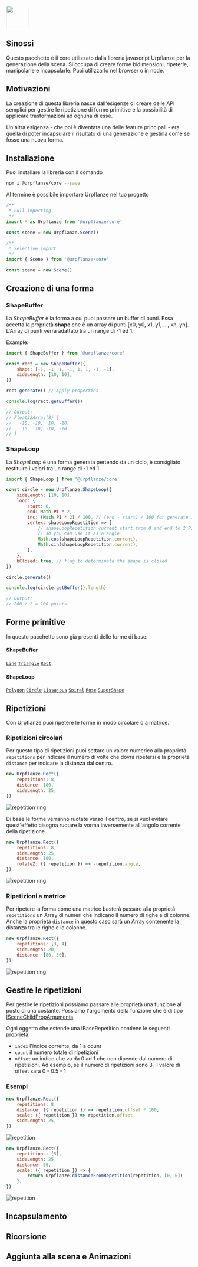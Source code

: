 <img height="60" src="https://raw.githubusercontent.com/urpflanze-org/core/master/docs/assets/images/logo-for-github.svg">

## Sinossi

Questo pacchetto è il core utilizzato dalla libreria javascript Urpflanze per la generazione della scena.
Si occupa di creare forme bidimensioni, ripeterle, manipolarle e incapsularle.
Puoi utilizzarlo nel browser o in node.

## Motivazioni

La creazione di questa libreria nasce dall'esigenze di creare delle API semplici per
gestire le ripetizione di forme primitive e la possibilità di applicare trasformazioni ad ognuna di esse.

Un'altra esigenza - che poi è diventata una delle feature principali - era quella di poter incapsulare il risultato di una generazione e gestirla come se fosse una nuova forma.

## Installazione

Puoi installare la libreria con il comando

```bash
npm i @urpflanze/core --save
```

Al termine è possibile importare Urpflanze nel tuo progetto

```javascript
/**
 * Full importing
 */
import * as Urpflanze from '@urpflanze/core'

const scene = new Urpflanze.Scene()

/**
 * Selective import
 */
import { Scene } from '@urpflanze/core'

const scene = new Scene()
```

## Creazione di una forma

### ShapeBuffer

La _ShapeBuffer_ è la forma a cui puoi passare un buffer di punti.
Essa accetta la proprietà **shape** che è un array di punti [x0, y0, x1, y1, ..., xn, yn].
L'Array di punti verrà adattato tra un range di -1 ed 1.

Example:

```javascript
import { ShapeBuffer } from '@urpflanze/core'

const rect = new ShapeBuffer({
	shape: [-1, -1, 1, -1, 1, 1, -1, -1],
	sideLength: [10, 10],
})

rect.generate() // Apply properties

console.log(rect.getBuffer())

// Output:
// Float32Array(8) [
//   -10, -10,  10, -10,
//    10,  10, -10, -10
// ]
```

### ShapeLoop

La _ShapeLoop_ è una forma generata pertendo da un ciclo,
è consigliato restituire i valori tra un range di -1 ed 1

```javascript
import { ShapeLoop } from '@urpflanze/core'

const circle = new Urpflanze.ShapeLoop({
	sideLength: [10, 10],
	loop: {
		start: 0,
		end: Math.PI * 2,
		inc: (Math.PI * 2) / 100, // (end - start) / 100 for generate 100 points
		vertex: shapeLoopRepetition => [
			// shapeLoopRepetition.current start from 0 and end to 2 PI,
			// so you can use it as a angle
			Math.cos(shapeLoopRepetition.current),
			Math.sin(shapeLoopRepetition.current),
		],
	},
	bClosed: true, // flag to determinate the shape is closed
})

circle.generate()

console.log(circle.getBuffer().length)

// Output:
// 200 / 2 = 100 points
```

## Forme primitive

In questo pacchetto sono già presenti delle forme di base:

#### ShapeBuffer

[`Line`](docs.urpflanze.org/core/#/ref/Line)
[`Triangle`](docs.urpflanze.org/core/#/ref/Triangle)
[`Rect`](docs.urpflanze.org/core/#/ref/Rect)

#### ShapeLoop

[`Polygon`](docs.urpflanze.org/core/#/ref/Polygon)
[`Circle`](docs.urpflanze.org/core/#/ref/Circle)
[`Lissajous`](docs.urpflanze.org/core/#/ref/Lissajous)
[`Spiral`](docs.urpflanze.org/core/#/ref/Spiral)
[`Rose`](docs.urpflanze.org/core/#/ref/Rose)
[`SuperShape`](docs.urpflanze.org/core/#/ref/SuperShape)

## Ripetizioni

Con Urpflanze puoi ripetere le forme in modo circolare o a matrice.

### Ripetizioni circolari

Per questo tipo di ripetizioni puoi settare un valore numerico alla proprietà `repetitions` per indicare il numero di volte che dovrà ripetersi e la proprietà `distance` per indicare la distanza dal centro.

```javascript
new Urpflanze.Rect({
	repetitions: 8,
	distance: 100,
	sideLength: 25,
})
```

![repetition ring](./docs/assets/images/readme/repetition-ring-1.png)

Di base le forme verranno ruotate verso il centro, se si vuol evitare quest'effetto bisogna ruotare la vorma inversemente all'angolo corrente della ripetizione.

```javascript
new Urpflanze.Rect({
	repetitions: 8,
	sideLength: 25,
	distance: 100,
	rotateZ: ({ repetition }) => -repetition.angle,
})
```

![repetition ring](./docs/assets/images/readme/repetition-ring-2.png)

### Ripetizioni a matrice

Per ripetere la forma come una matrice basterà passare alla proprietà `repetitions` un Array di numeri che indicano il numero di righe e di colonne. Anche la proprietà `distance` in questo caso sarà un Array contenente la distanza tra le righe e le colonne.

```javascript
new Urpflanze.Rect({
	repetitions: [3, 4],
	sideLength: 20,
	distance: [80, 50],
})
```

![repetition ring](./docs/assets/images/readme/repetition-matrix-1.png)

## Gestire le ripetizioni

Per gestire le ripetizioni possiamo passare alle proprietà una funzione al posto di una costante. Possiamo l'argomento della funzione che è di tipo [ISceneChildPropArguments](https://docs.urpflanze.org/urpflanze/#/ref/ISceneChildPropArguments).

Ogni oggetto che estende una IBaseRepetition contiene le seguenti proprietà:

- `index` l'indice corrente, da 1 a count
- `count` il numero totale di ripetizioni
- `offset` un indice che va da 0 ad 1 che non dipende dal numero di ripetizioni. Ad esempio, se il numero di ripetizioni sono 3, il valore di offset sarà 0 - 0.5 - 1

### Esempi

```javascript
new Urpflanze.Rect({
	repetitions: 8,
	distance: ({ repetition }) => repetition.offset * 100,
	scale: ({ repetition }) => repetition.offset,
	sideLength: 25,
})
```

![repetition](./docs/assets/images/readme/repetition-1.png)

```javascript
new Urpflanze.Rect({
	repetitions: [5],
	sideLength: 25,
	distance: 50,
	scale: ({ repetition }) => {
		return Urpflanze.distanceFromRepetition(repetition, [0, 0])
	},
})
```

![repetition](./docs/assets/images/readme/repetition-2.png)

## Incapsulamento

## Ricorsione

## Aggiunta alla scena e Animazioni
